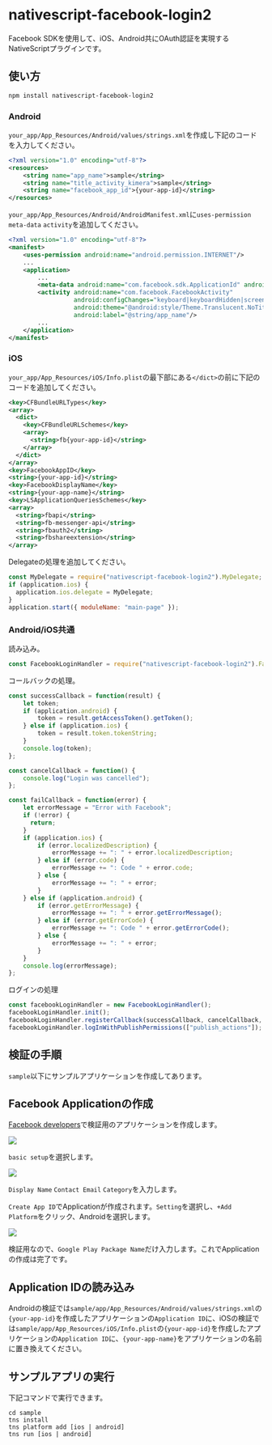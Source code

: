 # nativescript-facebook-login2

Facebook SDKを使用して、iOS、Android共にOAuth認証を実現するNativeScriptプラグインです。

## 使い方

```bash
npm install nativescript-facebook-login2
```

### Android

`your_app/App_Resources/Android/values/strings.xml`を作成し下記のコードを入力してください。

```xml
<?xml version="1.0" encoding="utf-8"?>
<resources>
    <string name="app_name">sample</string>
    <string name="title_activity_kimera">sample</string>
    <string name="facebook_app_id">{your-app-id}</string>
</resources>
```

`your_app/App_Resources/Android/AndroidManifest.xml`に`uses-permission` `meta-data` `activity`を追加してください。

```xml
<?xml version="1.0" encoding="utf-8"?>
<manifest>
	<uses-permission android:name="android.permission.INTERNET"/>
    ...
	<application>
        ...
		<meta-data android:name="com.facebook.sdk.ApplicationId" android:value="@string/facebook_app_id"/>
		<activity android:name="com.facebook.FacebookActivity"
		          android:configChanges="keyboard|keyboardHidden|screenLayout|screenSize|orientation"
		          android:theme="@android:style/Theme.Translucent.NoTitleBar"
		          android:label="@string/app_name"/>
        ...
	</application>
</manifest>
```

### iOS

`your_app/App_Resources/iOS/Info.plist`の最下部にある`</dict>`の前に下記のコードを追加してください。

```xml
<key>CFBundleURLTypes</key>
<array>
  <dict>
    <key>CFBundleURLSchemes</key>
    <array>
      <string>fb{your-app-id}</string>
    </array>
  </dict>
</array>
<key>FacebookAppID</key>
<string>{your-app-id}</string>
<key>FacebookDisplayName</key>
<string>{your-app-name}</string>
<key>LSApplicationQueriesSchemes</key>
<array>
  <string>fbapi</string>
  <string>fb-messenger-api</string>
  <string>fbauth2</string>
  <string>fbshareextension</string>
</array>
```

Delegateの処理を追加してください。

```js
const MyDelegate = require("nativescript-facebook-login2").MyDelegate;
if (application.ios) {
  application.ios.delegate = MyDelegate;
}
application.start({ moduleName: "main-page" });
```

### Android/iOS共通

読み込み。

```js
const FacebookLoginHandler = require("nativescript-facebook-login2").FacebookLoginHandler;
```

コールバックの処理。

```js
const successCallback = function(result) {
    let token;
    if (application.android) {
        token = result.getAccessToken().getToken();
    } else if (application.ios) {
        token = result.token.tokenString;
    }
    console.log(token);
};

const cancelCallback = function() {
    console.log("Login was cancelled");
};

const failCallback = function(error) {
    let errorMessage = "Error with Facebook";
    if (!error) {
      return;
    }
    if (application.ios) {
        if (error.localizedDescription) {
            errorMessage += ": " + error.localizedDescription;
        } else if (error.code) {
            errorMessage += ": Code " + error.code;
        } else {
            errorMessage += ": " + error;
        }
    } else if (application.android) {
        if (error.getErrorMessage) {
            errorMessage += ": " + error.getErrorMessage();
        } else if (error.getErrorCode) {
            errorMessage += ": Code " + error.getErrorCode();
        } else {
            errorMessage += ": " + error;
        }
    }
    console.log(errorMessage);
};
```

ログインの処理

```js
const facebookLoginHandler = new FacebookLoginHandler();
facebookLoginHandler.init();
facebookLoginHandler.registerCallback(successCallback, cancelCallback, failCallback);
facebookLoginHandler.logInWithPublishPermissions(["publish_actions"]);
```


## 検証の手順

`sample`以下にサンプルアプリケーションを作成してあります。

## Facebook Applicationの作成

[Facebook developers](https://developers.facebook.com/)で検証用のアプリケーションを作成します。

![](./images/fb_app_create.png)

`basic setup`を選択します。

![](./images/fb_app_create2.png)

`Display Name` `Contact Email` `Category`を入力します。

`Create App ID`でApplicationが作成されます。`Setting`を選択し、`+Add Platform`をクリック、Androidを選択します。

![](./images/fb_app_create3.png)

検証用なので、`Google Play Package Name`だけ入力します。これでApplicationの作成は完了です。

## Application IDの読み込み

Androidの検証では`sample/app/App_Resources/Android/values/strings.xml`の`{your-app-id}`を作成したアプリケーションの`Application ID`に、iOSの検証では`sample/app/App_Resources/iOS/Info.plist`の`{your-app-id}`を作成したアプリケーションの`Application ID`に、`{your-app-name}`をアプリケーションの名前に置き換えてください。

## サンプルアプリの実行

下記コマンドで実行できます。

```
cd sample
tns install
tns platform add [ios | android]
tns run [ios | android]
```

